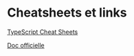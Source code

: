 # Cheatsheets et links

[TypeScript Cheat Sheets](https://www.typescriptlang.org/cheatsheets/)

[Doc officielle](https://www.typescriptlang.org/)
